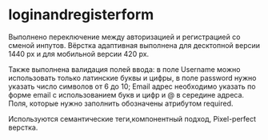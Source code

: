 # loginandregisterform
Выполнено переключение между авторизацией и регистрацией со сменой инпутов.
Вёрстка адаптивная выполнена для десктопной версии 1440 px и для мобильной версии 420 px.

Также выполнена валидация полей ввода: в поле Username можно использовать только латинские буквы и цифры, в поле password нужно указать число символов от 6 до 10;
Email адрес необходимо указать по форме email c использованием букв и цифр и @ в середине адреса.
Поля, которые нужно заполнить обозначены атрибутом required.

Используются семантические теги,компонентный подход, Pixel-perfect верстка.
